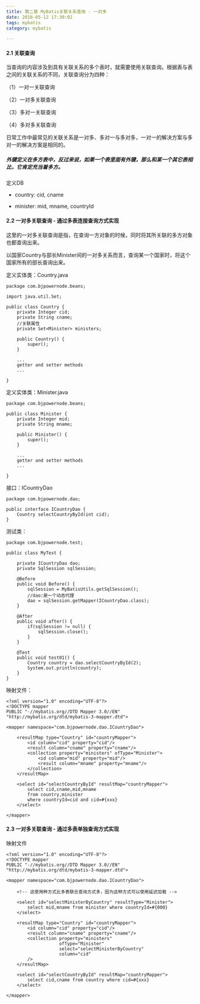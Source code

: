 ```yaml
---
title: 第二章 MyBatis关联关系查询 - 一对多
date: 2018-05-12 17:30:02
tags: mybatis
category: mybatis

---
```


#### 2.1 关联查询

当查询的内容涉及到具有关联关系的多个表时，就需要使用关联查询。根据表与表之间的关联关系的不同，关联查询分为四种：

（1）一对一关联查询

（2）一对多关联查询

（3）多对一关联查询

（4）多对多关联查询

日常工作中最常见的关联关系是一对多、多对一与多对多，一对一的解决方案与多对一的解决方案是相同的。

##### 外键定义在多方表中，反过来说，如果一个表里面有外键，那么和某一个其它表相比，它肯定充当着多方。

定义DB

*	country: cid, cname

*	minister: mid, mname, countryId 	
	


#### 2.2 一对多关联查询 - 通过多表连接查询方式实现

这里的一对多关联查询是指，在查询一方对象的时候，同时将其所关联的多方对象也都查询出来。

以国家Country与部长Minister间的一对多关系而言，查询某一个国家时，将这个国家所有的部长查询出来。

定义实体类：Country.java

	package com.bjpowernode.beans;
	
	import java.util.Set;
	
	public class Country {
		private Integer cid;
		private String cname;
		//关联属性
		private Set<Minister> ministers;
		
		public Country() {
			super();
		}
		
		...
		getter and setter methods
		...
		
	}

定义实体类：Minister.java	

	package com.bjpowernode.beans;
	
	public class Minister {
		private Integer mid;
		private String mname;
		
		public Minister() {
			super();
		}
	
		...
		getter and setter methods
		...
		
	}

接口：ICountryDao

	package com.bjpowernode.dao;
	
	public interface ICountryDao {
		Country selectCountryById(int cid);
	}

测试类：

	package com.bjpowernode.test;
	
	public class MyTest {
		
		private ICountryDao dao;
		private SqlSession sqlSession;
		
		@Before
		public void Before() {
			sqlSession = MyBatisUtils.getSqlSession();
			//dao:是一个动态代理
			dao = sqlSession.getMapper(ICountryDao.class);
		}
		
		@After
		public void after() {
			if(sqlSession != null) {
				sqlSession.close();
			}
		}
		
		@Test
		public void test01() {
			Country country = dao.selectCountryById(2);
			System.out.println(country);
		}
	}

映射文件：

	<?xml version="1.0" encoding="UTF-8"?>
	<!DOCTYPE mapper
	PUBLIC "-//mybatis.org//DTD Mapper 3.0//EN"
	"http://mybatis.org/dtd/mybatis-3-mapper.dtd">
	
	<mapper namespace="com.bjpowernode.dao.ICountryDao">
		
		<resultMap type="Country" id="countryMapper">
			<id column="cid" property="cid"/>
			<result column="cname" property="cname"/>
			<collection property="ministers" ofType="Minister">
				<id column="mid" property="mid"/>
				<result column="mname" property="mname"/>
			</collection>
		</resultMap>
		
		<select id="selectCountryById" resultMap="countryMapper">
			select cid,cname,mid,mname
			from country,minister
			where countryId=cid and cid=#{xxx}
		</select>
		
	</mapper>

#### 2.3 一对多关联查询 - 通过多表单独查询方式实现

映射文件

	<?xml version="1.0" encoding="UTF-8"?>
	<!DOCTYPE mapper
	PUBLIC "-//mybatis.org//DTD Mapper 3.0//EN"
	"http://mybatis.org/dtd/mybatis-3-mapper.dtd">
	
	<mapper namespace="com.bjpowernode.dao.ICountryDao">
		
		<!-- 这使用种方式比多表联合查询方式多，因为这种方式可以使用延迟加载 -->
		
		<select id="selectMinisterByCountry" resultType="Minister">
			select mid,mname from minister where countryId=#{000}
		</select>
		
		<resultMap type="Country" id="countryMapper">
			<id column="cid" property="cid"/>
			<result column="cname" property="cname"/>
			<collection property="ministers" 
						ofType="Minister" 
						select="selectMinisterByCountry"
						column="cid"
			/>
		</resultMap>
		
		<select id="selectCountryById" resultMap="countryMapper">
			select cid,cname from country where cid=#{xxx}
		</select>
		
	</mapper>




